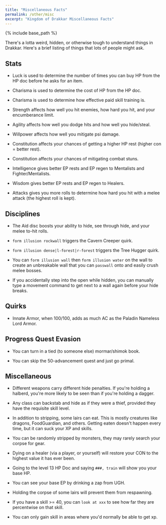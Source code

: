 ```yaml
---
title: "Miscellaneous Facts"
permalink: /other/misc
excerpt: "Kingdom of Drakkar Miscellaneous Facts"
---
```


{% include base_path %}

There's a lotta weird, hidden, or otherwise tough to understand things in Drakkar. Here's a brief listing of things that lots of people might ask.

## Stats

* Luck is used to determine the number of times you can buy HP from the HP doc before he asks for an item.

* Charisma is used to determine the cost of HP from the HP doc.

* Charisma is used to determine how effective paid skill training is.

* Strength affects how well you hit enemies, how hard you hit, and your encumberance limit.

* Agility affects how well you dodge hits and how well you hide/steal.

* Willpower affects how well you mitigate psi damage.

* Constitution affects your chances of getting a higher HP rest (higher con = better rest).

* Constitution affects your chances of mitigating combat stuns.

* Intelligence gives better EP rests and EP regen to Mentalists and Fighter/Mentalists.

* Wisdom gives better EP rests and EP regen to Healers.

* Attacks gives you more rolls to determine how hard you hit with a melee attack (the highest roll is kept).

## Disciplines

* The Aid disc boosts your ability to hide, see through hide, and your melee to-hit rolls.

* `form illusion rockwall` triggers the Cavern Creeper quirk.

* `form illusion dense|l-forest|r-forest` triggers the Tree Hugger quirk.

* You can `form illusion wall` then `form illusion water` on the wall to create an unbreakable wall that you can `passwall` onto and easily crush melee bosses.

* If you accidentally step into the open while hidden, you can manually type a movement command to get next to a wall again before your hide breaks.

## Quirks

* Innate Armor, when 100/100, adds as much AC as the Paladin Nameless Lord Armor.

## Progress Quest Evasion

* You can turn in a tied (to someone else) mormar/shimok book.

* You can skip the 50-advancement quest and just go primal.

## Miscellaneous

* Different weapons carry different hide penalties. If you're holding a halberd, you're more likely to be seen than if you're holding a dagger.

* Any class can backstab and hide as if they were a thief, provided they have the requisite skill level.

* In addition to stripping, some lairs can eat. This is mostly creatures like dragons, FoodGuardian, and others. Getting eaten doesn't happen every time, but it can suck your XP and skills.

* You can be randomly stripped by monsters, they may rarely search your corpse for gear.

* Dying on a healer (via a player, or yourself) will restore your CON to the highest value it has ever been.

* Going to the level 13 HP Doc and saying `###, train` will show you your base HP.

* You can see your base EP by drinking a zap from UGH.

* Holding the corpse of some lairs will prevent them from respawning.

* If you have a skill >= 40, you can `look at xxx` to see how far they are percentwise on that skill.

* You can only gain skill in areas where you'd normally be able to get xp.
